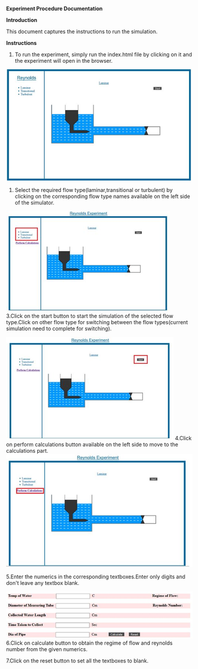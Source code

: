 **Experiment Procedure Documentation**

**Introduction**

This document captures the instructions to run the simulation.

**Instructions**

1. To run the experiment, simply run the index.html file by clicking on it and the experiment will open in the browser.

 ![](images/drawMain.JPG)
1. Select the required flow type(laminar,transitional or turbulent) by clicking on the corresponding flow type names available on the left side of the simulator.

  ![](images/flowtype.JPG)   
3.Click on the start button to start the simulation of the selected flow type.Click on other flow type for switching  between the flow types(current simulation need to complete for switching).

  ![](images/start.JPG)
4.Click on perform calculations button available on the left side to move to the calculations part.
  ![](images/performcalculations.JPG)


5.Enter the numerics in the corresponding textboxes.Enter only digits and don&#39;t leave any textbox blank.

  ![](images/calculations.JPG)
6.Click on calculate button to obtain the regime of flow and reynolds number from the given numerics.

7.Click on the reset button to set all the textboxes to blank.
